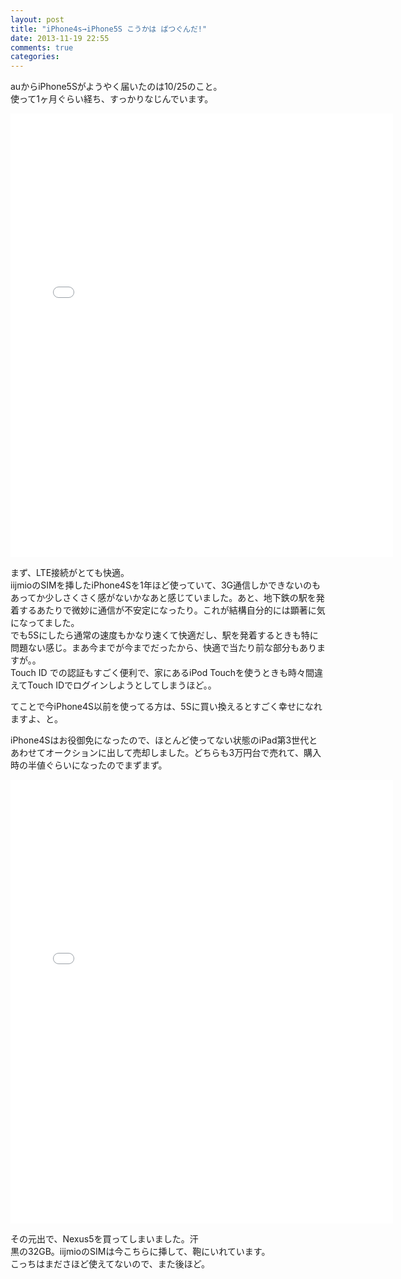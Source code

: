 ```yaml
---
layout: post
title: "iPhone4s→iPhone5S こうかは ばつぐんだ!"
date: 2013-11-19 22:55
comments: true
categories: 
---
```

auからiPhone5Sがようやく届いたのは10/25のこと。  
使って1ヶ月ぐらい経ち、すっかりなじんでいます。  

<iframe src="//instagram.com/p/f2mp6YiSgZ/embed/" width="612" height="710" frameborder="0" scrolling="no" allowtransparency="true"></iframe>

<!--more-->

まず、LTE接続がとても快適。  
iijmioのSIMを挿したiPhone4Sを1年ほど使っていて、3G通信しかできないのもあってか少しさくさく感がないかなあと感じていました。あと、地下鉄の駅を発着するあたりで微妙に通信が不安定になったり。これが結構自分的には顕著に気になってました。  
でも5Sにしたら通常の速度もかなり速くて快適だし、駅を発着するときも特に問題ない感じ。まあ今までが今までだったから、快適で当たり前な部分もありますが。。  
Touch ID での認証もすごく便利で、家にあるiPod Touchを使うときも時々間違えてTouch IDでログインしようとしてしまうほど。。

てことで今iPhone4S以前を使ってる方は、5Sに買い換えるとすごく幸せになれますよ、と。

iPhone4Sはお役御免になったので、ほとんど使ってない状態のiPad第3世代とあわせてオークションに出して売却しました。どちらも3万円台で売れて、購入時の半値ぐらいになったのでまずまず。  

<iframe src="//instagram.com/p/gWsBPPiSgl/embed/" width="612" height="710" frameborder="0" scrolling="no" allowtransparency="true"></iframe>

その元出で、Nexus5を買ってしまいました。汗  
黒の32GB。iijmioのSIMは今こちらに挿して、鞄にいれています。  
こっちはまださほど使えてないので、また後ほど。